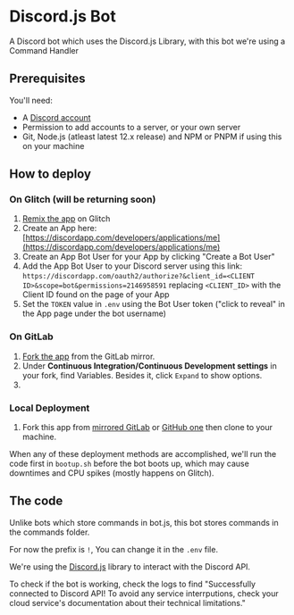# Discord.js Bot

A Discord bot which uses the Discord.js Library, with this bot we're using a Command Handler

## Prerequisites

You'll need:

- A [Discord account](https://discordapp.com/register)
- Permission to add accounts to a server, or your own server
- Git, Node.js (atleast latest 12.x release) and NPM or PNPM if using this on your machine

## How to deploy

### On Glitch (will be returning soon)
1. [Remix the app](https://glitch.com/edit/#!/remix/soapy-option) on Glitch
2. Create an App here: [https://discordapp.com/developers/applications/me](https://discordapp.com/developers/applications/me)
3. Create an App Bot User for your App by clicking "Create a Bot User"
4. Add the App Bot User to your Discord server using this link: `https://discordapp.com/oauth2/authorize?&client_id=<CLIENT ID>&scope=bot&permissions=2146958591` replacing `<CLIENT_ID>` with the Client ID found on the page of your App
5. Set the `TOKEN` value in `.env` using the Bot User token ("click to reveal" in the App page under the bot username)

### On GitLab
1. [Fork the app](https://gitlab.com/MadeByThePinsTeam-DevLabs/DiscordBot-Official/-/forks/new) from the GitLab mirror.
2. Under **Continuous Integration/Continuous Development settings** in your fork, find Variables. Besides it, click `Expand` to show options.
3. 

### Local Deployment
1. Fork this app from [mirrored GitLab](https://gitlab.com/MadeByThePinsTeam-DevLabs/DiscordBot-Official) or [GitHub one](https://gitlab.com/MadeByThePinsHub/DiscordBot-Official) then clone to your machine.

When any of these deployment methods are accomplished, we'll run the code first in `bootup.sh` before the bot boots up, which may cause downtimes and CPU spikes (mostly happens on Glitch).

## The code

Unlike bots which store commands in bot.js, this bot stores commands in the commands folder.

For now the prefix is `!`, You can change it in the `.env` file.

We're using the [Discord.js](https://discord.js.org/#/) library to interact with the Discord API.

To check if the bot is working, check the logs to find "Successfully connected to Discord API! To avoid any service interrputions, check your cloud service's documentation about their technical limitations."
